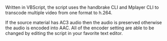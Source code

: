 Written in VBScript, the script uses the handbrake CLI and Mplayer CLI to transcode multiple video from one format to h.264.

If the source material has AC3 audio then the audio is preserved otherwise the audio is encoded into AAC. All of the encoder setting are able to be changed by editing the script in your favorite text editor.